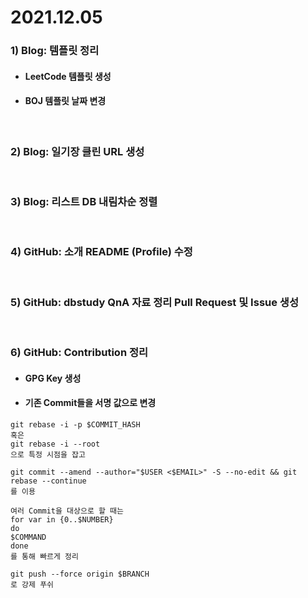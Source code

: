 # 2021.12.05

### 1) Blog: 템플릿 정리
* #### LeetCode 템플릿 생성
* #### BOJ 템플릿 날짜 변경

<br/>

### 2) Blog: 일기장 클린 URL 생성

<br/>

### 3) Blog: 리스트 DB 내림차순 정렬

<br/>

### 4) GitHub: 소개 README (Profile) 수정

<br/>

### 5) GitHub: dbstudy QnA 자료 정리 Pull Request 및 Issue 생성

<br/>

### 6) GitHub: Contribution 정리
* #### GPG Key 생성
* #### 기존 Commit들을 서명 값으로 변경
```
git rebase -i -p $COMMIT_HASH
혹은
git rebase -i --root
으로 특정 시점을 잡고

git commit --amend --author="$USER <$EMAIL>" -S --no-edit && git rebase --continue
를 이용

여러 Commit을 대상으로 할 때는
for var in {0..$NUMBER}
do
$COMMAND
done
를 통해 빠르게 정리

git push --force origin $BRANCH
로 강제 푸쉬
